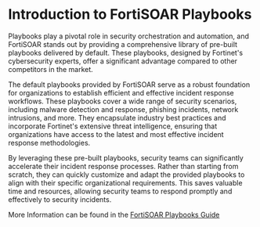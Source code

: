 # Introduction to FortiSOAR Playbooks

Playbooks play a pivotal role in security orchestration and automation, and FortiSOAR stands out by providing a comprehensive library of pre-built playbooks delivered by default. These playbooks, designed by Fortinet's cybersecurity experts, offer a significant advantage compared to other competitors in the market.

The default playbooks provided by FortiSOAR serve as a robust foundation for organizations to establish efficient and effective incident response workflows. These playbooks cover a wide range of security scenarios, including malware detection and response, phishing incidents, network intrusions, and more. They encapsulate industry best practices and incorporate Fortinet's extensive threat intelligence, ensuring that organizations have access to the latest and most effective incident response methodologies.

By leveraging these pre-built playbooks, security teams can significantly accelerate their incident response processes. Rather than starting from scratch, they can quickly customize and adapt the provided playbooks to align with their specific organizational requirements. This saves valuable time and resources, allowing security teams to respond promptly and effectively to security incidents.

More Information can be found in the [FortiSOAR Playbooks Guide](http://docs.fortinet.com/document/fortisoar/7.4.1/playbooks-guide/331279/introduction-to-playbooks)